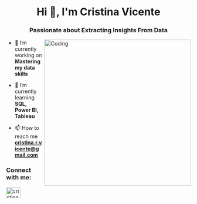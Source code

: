 <h1 align="center">Hi 👋, I'm Cristina Vicente</h1>
<h3 align="center">Passionate about Extracting Insights From Data</h3>
<img align="right" alt="Coding" width="400" src="http://www.agileit.com/wp-content/uploads/2016/07/analytics-reports.gif">

- 🔭 I’m currently working on **Mastering my data skills**

- 🌱 I’m currently learning **SQL, Power BI, Tableau**

- 📫 How to reach me **cristina.r.vicente@gmail.com**

<h3 align="left">Connect with me:</h3>
<p align="left">
<a href="https://linkedin.com/in/cristina-vicente-91897031" target="blank"><img align="center" src="https://raw.githubusercontent.com/rahuldkjain/github-profile-readme-generator/master/src/images/icons/Social/linked-in-alt.svg" alt="cristina-vicente-91897031" height="30" width="40" /></a>
</p>
